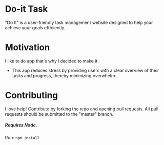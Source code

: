 # Do-it Task

"Do It" is a user-friendly task management website designed to help your achieve your goals efficiently.

# Motivation

I like to do app that's why I decided to make it.

- This app reduces stress by providing users with a clear overview of their tasks and progress, thereby minimizing overwhelm.

# Contributing

I love help! Contribute by forking the repo and opening pull requests.
All pull requests should be submitted to the "master" branch.

##### Requires Node.

Run:
`npm install`
